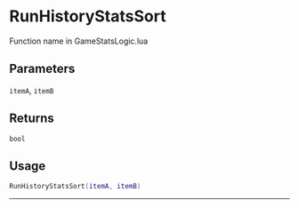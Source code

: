 # RunHistoryStatsSort
Function name in GameStatsLogic.lua
## Parameters
`itemA`, `itemB`
## Returns
`bool`
## Usage
```lua
RunHistoryStatsSort(itemA, itemB)
```
---
